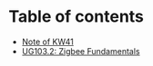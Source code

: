 # Table of contents

* [Note of KW41](README.md)
* [UG103.2: Zigbee Fundamentals](ug103.2-zigbee-fundamentals.md)

